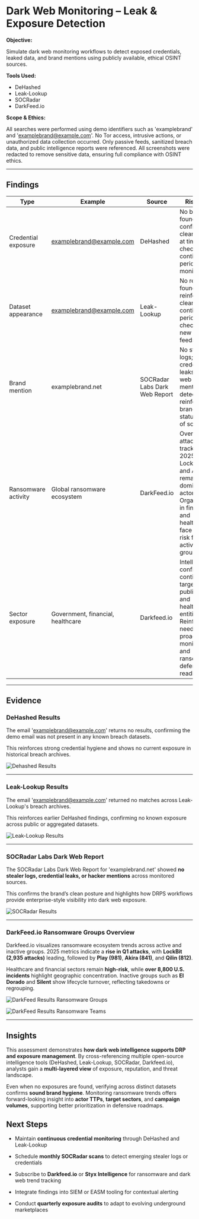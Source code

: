 # Dark Web Monitoring – Leak & Exposure Detection

**Objective:**

Simulate dark web monitoring workflows to detect exposed credentials, leaked data, and brand mentions using publicly available, ethical OSINT sources.

**Tools Used:**  
- DeHashed
- Leak-Lookup
- SOCRadar
- DarkFeed.io

**Scope & Ethics:**  

All searches were performed using demo identifiers such as 'examplebrand' and 'examplebrand@example.com'. 
No Tor access, intrusive actions, or unauthorized data collection occurred.
Only passive feeds, sanitized breach data, and public intelligence reports were referenced.
All screenshots were redacted to remove sensitive data, ensuring full compliance with OSINT ethics.

---

## Findings

| Type | Example | Source | Risk Note |
|------|----------|--------|-----------|
| Credential exposure | examplebrand@example.com | DeHashed | No breaches found; confirms clean record at time of check; continue periodic monitoring. |
| Dataset appearance | examplebrand@example.com | Leak-Lookup | No results found; reinforces clean status; continue periodic checks for new breach feeds. |
| Brand mention | examplebrand.net | SOCRadar Labs Dark Web Report | No stealer logs; credential leaks, or dark web mentions detected; reinforces brand's clean status at time of scan. |
| Ransomware activity | Global ransomware ecosystem | DarkFeed.io | Over 2,000 attacks tracked in 2025; LockBit, Play, and Akira remain dominant actors. Organizations in finance and healthcare face ongoing risk from active groups. |
| Sector exposure | Government, financial, healthcare | Darkfeed.io | Intelligence confirms continued targeting of public sector and healthcare entities. Reinforces need for proactive monitoring and ransomware defense readiness. |
---

## Evidence

### DeHashed Results

The email 'examplebrand@example.com' returns no results, confirming the demo email was not present in any known breach datasets. 

This reinforces strong credential hygiene and shows no current exposure in historical breach archives.

![Dehashed Results](https://github.com/DeemaZaher/Digital-Risk-Intelligence-Projects/blob/main/assets/dehashed_result.png?raw=true)

---

### Leak-Lookup Results

The email 'examplebrand@example.com' returned no matches across Leak-Lookup's breach archives.

This reinforces earlier DeHashed findings, confirming no known exposure across public or aggregated datasets.

![Leak-Lookup Results](https://github.com/DeemaZaher/Digital-Risk-Intelligence-Projects/blob/main/assets/leaklookup_result.png?raw=true)

---

### SOCRadar Labs Dark Web Report

The SOCRadar Labs Dark Web Report for 'examplebrand.net' showed **no stealer logs, credential leaks, or hacker mentions** across monitored sources.  

This confirms the brand’s clean posture and highlights how DRPS workflows provide enterprise-style visibility into dark web exposure.


![SOCRadar Results](https://github.com/DeemaZaher/Digital-Risk-Intelligence-Projects/blob/main/assets/socradar_result.png)

---

### DarkFeed.io Ransomware Groups Overview

Darkfeed.io visualizes ransomware ecosystem trends across active and inactive groups.
2025 metrics indicate a **rise in Q1 attacks**, with **LockBit (2,935 attacks)** leading, followed by **Play (981)**, **Akira (841)**, and **Qilin (812)**.

Healthcare and financial sectors remain **high-risk**, while **over 8,800 U.S. incidents** highlight geographic concentration.
Inactive groups such as **El Dorado** and **Silent** show lifecycle turnover, reflecting takedowns or regrouping.

![DarkFeed Results Ransomware Groups](https://github.com/DeemaZaher/Digital-Risk-Intelligence-Projects/blob/main/assets/darkfeed_ransomwaregroups.png)


![DarkFeed Results Ransomware Teams](https://github.com/DeemaZaher/Digital-Risk-Intelligence-Projects/blob/main/assets/darkfeed_ransomwareteamgroups.png)


---

## Insights

This assessment demonstrates **how dark web intelligence supports DRP and exposure management**.
By cross-referencing multiple open-source intelligence tools (DeHashed, Leak-Lookup, SOCRadar, Darkfeed.io), analysts gain a **multi-layered view** of exposure, reputation, and threat landscape.

Even when no exposures are found, verifying across distinct datasets confirms **sound brand hygiene**.
Monitoring ransomware trends offers forward-looking insight into **actor TTPs**, **target sectors**, and **campaign volumes**, supporting better prioritization in defensive roadmaps.

## Next Steps

- Maintain **continuous credential monitoring** through DeHashed and Leak-Lookup

- Schedule **monthly SOCRadar scans** to detect emerging stealer logs or credentials

- Subscribe to **Darkfeed.io** or **Styx Intelligence** for ransomware and dark web trend tracking

- Integrate findings into SIEM or EASM tooling for contextual alerting

- Conduct **quarterly exposure audits** to adapt to evolving underground marketplaces
